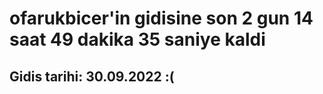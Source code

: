 # ofarukbicer'in gidisine son 2 gun 14 saat 49 dakika 35 saniye kaldi

## Gidis tarihi: 30.09.2022 :(